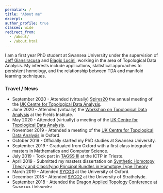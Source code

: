 ```yaml
---
permalink: /
title: "About me"
excerpt:
author_profile: true
classes: wide
redirect_from: 
  - /about/
  - /about.html
---
```


I am a first year PhD student at Swansea University under the supervision of [Jeff Giansiracusa](https://sites.google.com/view/jeffreygiansiracusa/home) and [Biagio Lucini](http://pyweb.swan.ac.uk/~pybl/), working in the area of Topological Data Analysis. My interests include applications, statistical approaches to persistent homology, and the relationship between TDA and manifold learning techniques.

### Travel / News
<ul style="height: 300px; overflow: auto;">
<li>September 2020 - Attended (virtually) <a href="https://www.maths.ox.ac.uk/node/36581">Spires20</a> the annual meeting of the <a href="https://www.maths.ox.ac.uk/groups/topological-data-analysis">UK Centre for Topological Data Analysis</a>.</li>
<li>June 2020 - Attended (virtually) the <a href="http://www.fields.utoronto.ca/activities/19-20/toric-TDA">Workshop on Topological Data Analysis</a> at the Fields Institute.</li>
<li>May 2020 - Attended (virtually) a meeting of the <a href="https://www.maths.ox.ac.uk/groups/topological-data-analysis">UK Centre for Topological Data Analysis</a>.</li>
<li>November 2019 - Attended a meeting of the <a href="https://www.maths.ox.ac.uk/groups/topological-data-analysis">UK Centre for Topological Data Analysis</a> in Oxford.</li>
<li>October 2019 - Officially started my PhD studies at Swansea University.</li>
<li>September 2019 - Graduated from Oxford with a first class integrated masters in Mathematics and Computer Science.</li>
  <li>July 2019 - Took part in <a href="http://www.adaboralevi.com/TAGSS/2019.html">TAGSS III</a> at the ICTP in Trieste.</li>
<li>April 2019 - Submitted my masters dissertation on <a href="nicksale.github.io/research">Synthetic Homotopy Theory and Classifying Principal Bundles in Homotopy Type Theory</a></li>
  <li>March 2019 - Attended <a href="http://events.cs.bham.ac.uk/syco/3/">SYCO3</a> at the University of Oxford.</li>
<li>December 2018 - Attended <a href="http://events.cs.bham.ac.uk/syco/2/">SYCO2</a> at the University of Strathclyde.</li>
<li>September 2018 - Attended the <a href="https://sites.google.com/view/dragon-applied-topology">Dragon Applied Topology Conference</a> at Swansea University.</li>
</ul>
